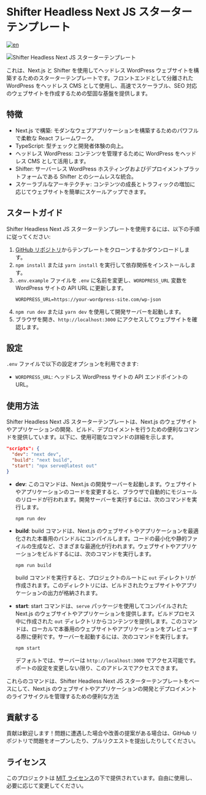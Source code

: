 # Shifter Headless Next JS スターターテンプレート
[![en](https://img.shields.io/badge/lang-en-white.svg)](https://github.com/getshifter/shifter-headless-nextjs-typescript/blob/main/README.md)

![Shifter Headless Next JS スターターテンプレート](https://cdn.getshifter.co/6979d2c20e0f14c46f6b6eac8659c6136a0b4a67/uploads/2023/03/1-1024x626.png)

これは、Next.js と Shifter を使用してヘッドレス WordPress ウェブサイトを構築するためのスターターテンプレートです。フロントエンドとして分離された WordPress をヘッドレス CMS として使用し、高速でスケーラブル、SEO 対応のウェブサイトを作成するための堅固な基盤を提供します。

## 特徴

- Next.js で構築: モダンなウェブアプリケーションを構築するためのパワフルで柔軟な React フレームワーク。
- TypeScript: 型チェックと開発者体験の向上。
- ヘッドレス WordPress: コンテンツを管理するために WordPress をヘッドレス CMS として活用します。
- Shifter: サーバーレス WordPress ホスティングおよびデプロイメントプラットフォームである Shifter とのシームレスな統合。
- スケーラブルなアーキテクチャ: コンテンツの成長とトラフィックの増加に応じてウェブサイトを簡単にスケールアップできます。

## スタートガイド

Shifter Headless Next JS スターターテンプレートを使用するには、以下の手順に従ってください:

1. [GitHub リポジトリ](https://github.com/getshifter/shifter-headless-nextjs-typescript)からテンプレートをクローンするかダウンロードします。
2. `npm install` または `yarn install` を実行して依存関係をインストールします。
3. `.env.example` ファイルを `.env` に名前を変更し、`WORDPRESS_URL` 変数を WordPress サイトの API URL に更新します。
   ```plaintext
   WORDPRESS_URL=https://your-wordpress-site.com/wp-json
   ```
4. `npm run dev` または `yarn dev` を使用して開発サーバーを起動します。
5. ブラウザを開き、`http://localhost:3000` にアクセスしてウェブサイトを確認します。

## 設定

`.env` ファイルで以下の設定オプションを利用できます:

- `WORDPRESS_URL`: ヘッドレス WordPress サイトの API エンドポイントの URL。

## 使用方法

Shifter Headless Next JS スターターテンプレートは、Next.js のウェブサイトやアプリケーションの開発、ビルド、デプロイメントを行うための便利なコマンドを提供しています。以下に、使用可能なコマンドの詳細を示します。

```json
"scripts": {
  "dev": "next dev",
  "build": "next build",
  "start": "npx serve@latest out"
}
```

- **dev**: このコマンドは、Next.js の開発サーバーを起動します。ウェブサイトやアプリケーションのコードを変更すると、ブラウザで自動的にモジュールのリロードが行われます。開発サーバーを実行するには、次のコマンドを実行します。

  ```shell
  npm run dev
  ```

- **build**: build コマンドは、Next.js のウェブサイトやアプリケーションを最適化された本番用のバンドルにコンパイルします。コードの最小化や静的ファイルの生成など、さまざまな最適化が行われます。ウェブサイトやアプリケーションをビルドするには、次のコマンドを実行します。

  ```shell
  npm run build
  ```

  build コマンドを実行すると、プロジェクトのルートに `out` ディレクトリが作成されます。このディレクトリには、ビルドされたウェブサイトやアプリケーションの出力が格納されます。

- **start**: start コマンドは、`serve` パッケージを使用してコンパイルされた Next.js のウェブサイトやアプリケーションを提供します。ビルドプロセス中に作成された `out` ディレクトリからコンテンツを提供します。このコマンドは、ローカルで本番用のウェブサイトやアプリケーションをプレビューする際に便利です。サーバーを起動するには、次のコマンドを実行します。

  ```shell
  npm start
  ```

  デフォルトでは、サーバーは `http://localhost:3000` でアクセス可能です。ポートの設定を変更しない限り、このアドレスでアクセスできます。

これらのコマンドは、Shifter Headless Next JS スターターテンプレートをベースにして、Next.js のウェブサイトやアプリケーションの開発とデプロイメントのライフサイクルを管理するための便利な方法

## 貢献する

貢献は歓迎します！問題に遭遇した場合や改善の提案がある場合は、GitHub リポジトリで問題をオープンしたり、プルリクエストを提出したりしてください。

## ライセンス

このプロジェクトは [MIT ライセンス](LICENSE)の下で提供されています。自由に使用し、必要に応じて変更してください。